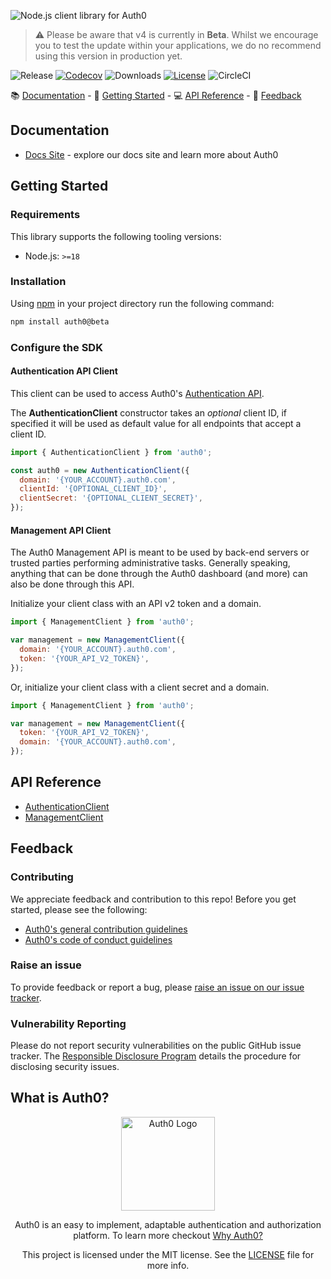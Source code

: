 ![Node.js client library for Auth0](https://cdn.auth0.com/website/sdks/banner/node-auth0-banner.png)

> ⚠️ Please be aware that v4 is currently in <strong>Beta</strong>. Whilst we encourage you to test the update within your applications, we do no recommend using this version in production yet.

![Release](https://img.shields.io/npm/v/auth0)
[![Codecov](https://img.shields.io/codecov/c/github/auth0/node-auth0)](https://codecov.io/gh/auth0/node-auth0)
![Downloads](https://img.shields.io/npm/dw/auth0)
[![License](https://img.shields.io/:license-mit-blue.svg?style=flat)](https://opensource.org/licenses/MIT)
![CircleCI](https://img.shields.io/circleci/build/github/auth0/node-auth0)

📚 [Documentation](#documentation) - 🚀 [Getting Started](#getting-started) - 💻 [API Reference](#api-reference) - 💬 [Feedback](#feedback)

## Documentation

- [Docs Site](https://auth0.com/docs) - explore our docs site and learn more about Auth0

## Getting Started

### Requirements

This library supports the following tooling versions:

- Node.js: `>=18`

### Installation

Using [npm](https://npmjs.org) in your project directory run the following command:

```bash
npm install auth0@beta
```

### Configure the SDK

#### Authentication API Client

This client can be used to access Auth0's [Authentication API](https://auth0.com/docs/api/authentication).

The **AuthenticationClient** constructor takes an _optional_ client ID, if specified it will be used as default value for all endpoints that accept a client ID.

```js
import { AuthenticationClient } from 'auth0';

const auth0 = new AuthenticationClient({
  domain: '{YOUR_ACCOUNT}.auth0.com',
  clientId: '{OPTIONAL_CLIENT_ID}',
  clientSecret: '{OPTIONAL_CLIENT_SECRET}',
});
```

#### Management API Client

The Auth0 Management API is meant to be used by back-end servers or trusted parties performing administrative tasks. Generally speaking, anything that can be done through the Auth0 dashboard (and more) can also be done through this API.

Initialize your client class with an API v2 token and a domain.

```js
import { ManagementClient } from 'auth0';

var management = new ManagementClient({
  domain: '{YOUR_ACCOUNT}.auth0.com',
  token: '{YOUR_API_V2_TOKEN}',
});
```

Or, initialize your client class with a client secret and a domain.

```js
import { ManagementClient } from 'auth0';

var management = new ManagementClient({
  token: '{YOUR_API_V2_TOKEN}',
  domain: '{YOUR_ACCOUNT}.auth0.com',
});
```

## API Reference

- [AuthenticationClient](https://auth0.github.io/node-auth0/beta/classes/auth.AuthenticationClient.html)
- [ManagementClient](https://auth0.github.io/node-auth0/beta/classes/management.ManagementClient.html)

## Feedback

### Contributing

We appreciate feedback and contribution to this repo! Before you get started, please see the following:

- [Auth0's general contribution guidelines](https://github.com/auth0/open-source-template/blob/master/GENERAL-CONTRIBUTING.md)
- [Auth0's code of conduct guidelines](https://github.com/auth0/open-source-template/blob/master/CODE-OF-CONDUCT.md)

### Raise an issue

To provide feedback or report a bug, please [raise an issue on our issue tracker](https://github.com/auth0/node-auth0/issues).

### Vulnerability Reporting

Please do not report security vulnerabilities on the public GitHub issue tracker. The [Responsible Disclosure Program](https://auth0.com/whitehat) details the procedure for disclosing security issues.

## What is Auth0?

<p align="center">
  <picture>
    <source media="(prefers-color-scheme: dark)" srcset="https://cdn.auth0.com/website/sdks/logos/auth0_dark_mode.png" width="150">
    <source media="(prefers-color-scheme: light)" srcset="https://cdn.auth0.com/website/sdks/logos/auth0_light_mode.png" width="150">
    <img alt="Auth0 Logo" src="https://cdn.auth0.com/website/sdks/logos/auth0_light_mode.png" width="150">
  </picture>
</p>
<p align="center">
  Auth0 is an easy to implement, adaptable authentication and authorization platform. To learn more checkout <a href="https://auth0.com/why-auth0">Why Auth0?</a>
</p>
<p align="center">
  This project is licensed under the MIT license. See the <a href="https://github.com/auth0/node-auth0/blob/master/LICENSE"> LICENSE</a> file for more info.
</p>
